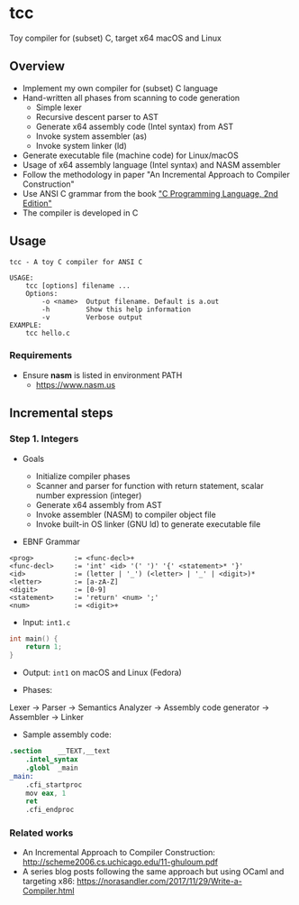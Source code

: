 # tcc
Toy compiler for (subset) C, target x64 macOS and Linux

## Overview

- Implement my own compiler for (subset) C language
- Hand-written all phases from scanning to code generation
    + Simple lexer
    + Recursive descent parser to AST
    + Generate x64 assembly code (Intel syntax) from AST
    + Invoke system assembler (as)
    + Invoke system linker (ld)
- Generate executable file (machine code) for Linux/macOS
- Usage of x64 assembly language (Intel syntax) and NASM assembler
- Follow the methodology in paper "An Incremental Approach to Compiler Construction"
- Use ANSI C grammar from the book ["C Programming Language, 2nd Edition"](https://www.pearson.com/us/higher-education/program/Kernighan-C-Programming-Language-2nd-Edition/PGM54487.html)
- The compiler is developed in C


## Usage
```
tcc - A toy C compiler for ANSI C

USAGE:
    tcc [options] filename ...
    Options:
        -o <name>  Output filename. Default is a.out
        -h         Show this help information
        -v         Verbose output
EXAMPLE:
    tcc hello.c
```

### Requirements
- Ensure **nasm** is listed in environment PATH
    + https://www.nasm.us

## Incremental steps

### Step 1. Integers
- Goals
    + Initialize compiler phases
    + Scanner and parser for function with return statement, scalar number expression (integer)
    + Generate x64 assembly from AST
    + Invoke assembler (NASM) to compiler object file
    + Invoke built-in OS linker (GNU ld) to generate executable file

- EBNF Grammar

```
<prog>          := <func-decl>+
<func-decl>     := 'int' <id> '(' ')' '{' <statement>* '}'
<id>            := (letter | '_') (<letter> | '_' | <digit>)*
<letter>        := [a-zA-Z]
<digit>         := [0-9]
<statement>     := 'return' <num> ';'
<num>           := <digit>+
```

- Input: `int1.c`
```c
int main() {
    return 1;
}
```

- Output: `int1` on macOS and Linux (Fedora)

- Phases:

Lexer -> Parser -> Semantics Analyzer -> Assembly code generator -> Assembler -> Linker

- Sample assembly code:
```s
.section	__TEXT,__text
	.intel_syntax
	.globl	_main
_main:
	.cfi_startproc
	mov	eax, 1
	ret
	.cfi_endproc
```

### Related works
- An Incremental Approach to Compiler Construction: http://scheme2006.cs.uchicago.edu/11-ghuloum.pdf
- A series blog posts following the same approach but using OCaml and targeting x86: https://norasandler.com/2017/11/29/Write-a-Compiler.html